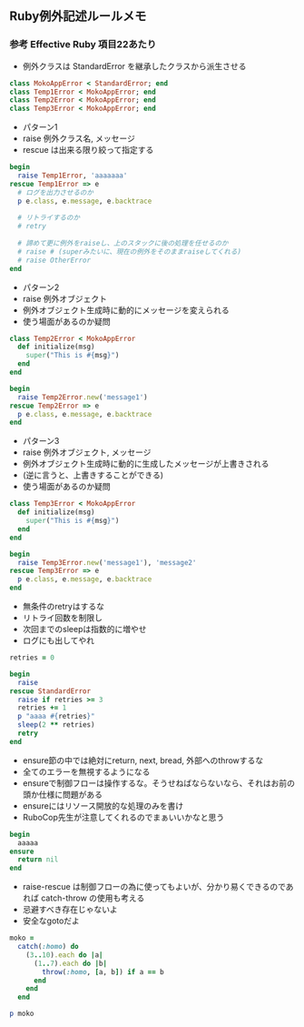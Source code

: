## Ruby例外記述ルールメモ

### 参考 Effective Ruby 項目22あたり

- 例外クラスは StandardError を継承したクラスから派生させる

```ruby
class MokoAppError < StandardError; end
class Temp1Error < MokoAppError; end
class Temp2Error < MokoAppError; end
class Temp3Error < MokoAppError; end
```

- パターン1
- raise 例外クラス名, メッセージ
- rescue は出来る限り絞って指定する

```ruby
begin
  raise Temp1Error, 'aaaaaaa'
rescue Temp1Error => e
  # ログを出力させるのか
  p e.class, e.message, e.backtrace
  
  # リトライするのか
  # retry
  
  # 諦めて更に例外をraiseし、上のスタックに後の処理を任せるのか
  # raise # (superみたいに、現在の例外をそのままraiseしてくれる)
  # raise OtherError
end
```

- パターン2
- raise 例外オブジェクト
- 例外オブジェクト生成時に動的にメッセージを変えられる
- 使う場面があるのか疑問

```ruby
class Temp2Error < MokoAppError
  def initialize(msg)
    super("This is #{msg}")
  end
end

begin
  raise Temp2Error.new('message1')
rescue Temp2Error => e
  p e.class, e.message, e.backtrace
end
```

- パターン3
- raise 例外オブジェクト, メッセージ
- 例外オブジェクト生成時に動的に生成したメッセージが上書きされる
- (逆に言うと、上書きすることができる)
- 使う場面があるのか疑問

```ruby
class Temp3Error < MokoAppError
  def initialize(msg)
    super("This is #{msg}")
  end
end

begin
  raise Temp3Error.new('message1'), 'message2'
rescue Temp3Error => e
  p e.class, e.message, e.backtrace
end
```

- 無条件のretryはするな
- リトライ回数を制限し
- 次回までのsleepは指数的に増やせ
- ログにも出してやれ

```ruby
retries = 0

begin
  raise
rescue StandardError
  raise if retries >= 3
  retries += 1
  p "aaaa #{retries}"
  sleep(2 ** retries)
  retry
end
```

- ensure節の中では絶対にreturn, next, bread, 外部へのthrowするな
- 全てのエラーを無視するようになる
- ensureで制御フローは操作するな。そうせねばならないなら、それはお前の頭か仕様に問題がある
- ensureにはリソース開放的な処理のみを書け
- RuboCop先生が注意してくれるのでまぁいいかなと思う

```ruby
begin
  aaaaa
ensure
  return nil
end
```

- raise-rescue は制御フローの為に使ってもよいが、分かり易くできるのであれば catch-throw の使用も考える
- 忌避すべき存在じゃないよ
- 安全なgotoだよ

```ruby
moko =
  catch(:homo) do
    (3..10).each do |a|
      (1..7).each do |b|
        throw(:homo, [a, b]) if a == b
      end
    end
  end

p moko
```
